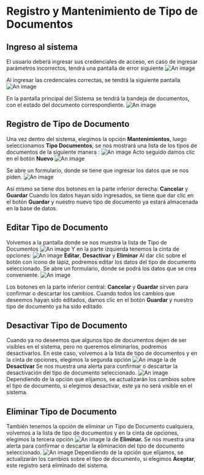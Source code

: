 # Registro y Mantenimiento de Tipo de Documentos

## Ingreso al sistema
El usuario deberá ingresar sus credenciales de acceso, en caso de ingresar parámetros incorrectos, tendrá una pantalla de error siguiente
![An image](/img/acceso_sistema_error.png)

Al ingresar las credenciales correctas, se tendrá la siguiente pantalla
![An image](/img/acceso_sistema.png)

En la pantalla principal del Sistema se tendrá la bandeja de documentos, con el estado del documento correspondiente.
![An image](/img/Recibir_documento_1.png)

## Registro de Tipo de Documento
Una vez dentro del sistema, elegimos la opción **Mantenimientos**, luego seleccionamos **Tipo Documentos**, se nos mostrará una lista de los tipos de documentos de la siguiente manera :
![An image](/img/Listar_Tipo_documento.png)
Acto seguido damos clic en el botón **Nuevo** ![An image](/img/nuevo_rol.png)

Se abre un formulario, donde se tiene que ingresar los datos que se nos piden.
![An image](/img/Nuevo_Tipo_Documento.png)

Así mismo se tiene dos botones en la parte inferior derecha: **Cancelar** y **Guardar**
Cuando los datos hayan sido ingresados, se tiene que dar clic en el botón **Guardar** y nuestro nuevo tipo de documento ya estará almacenada en la base de datos.

## Editar Tipo de Documento
Volvemos a la pantalla donde se nos muestra la lista de Tipo de Documentos
![An image](/img/Listar_Tipo_Documento.png)
Y en la parte izquierda tenemos la cinta de opciones: ![An image](/img/opciones_listar_rol.png)
**Editar**, **Desactivar** y **Eliminar** Al dar clic sobre el botón con ícono de lápiz, podremos editar los datos del tipo de documento seleccionado.
Se abre un formulario, donde se podrá los datos que se crea conveniente.
![An image](/img/Editar_Tipo_Documento.png)

Los botones en la parte inferior central: **Cancelar** y **Guardar** sirven para confirmar o descartar los cambios.
Cuando todos los cambios que deseemos hayan sido editados, damos clic en el botón **Guardar** y nuestro tipo de documento ya ha sido editado.

## Desactivar Tipo de Documento
Cuando ya no deseemos que algunos tipo de documentos dejen de ser visibles en el sistema, pero no queremos eliminarlos, podremos desactivarlos. En este caso, volvemos a la lista de tipo de documentos y en la cinta de opciones, elegimos la segunda opción ![An image](/img/opciones_listar_rol.png) la de **Desactivar**
Se nos muestra una alerta para confirmar o descartar la desactivación del tipo de documento seleccionado.
![An image](/img/Desactivar_Tipo_documento.png)
Dependiendo de la opción que elijamos, se actualizarán los cambios sobre el tipo de documento, si elegimos desactivar, este ya no será visible en el sistema.

## Eliminar Tipo de Documento
También tenemos la opción de eliminar un Tipo de Documento cualquiera, volvemos a la lista de tipo de documentos y en la cinta de opciones, elegimos la tercera opción ![An image](/img/opciones_listar_rol.png) la de **Eliminar.**
Se nos muestra una alerta para confirmar o descartar la eliminación del tipo de documento seleccionado.
![An image](/img/Eliminar_Tipo_Documento.png)
Dependiendo de la opción que elijamos, se actualizarán los cambios sobre el tipo de documento, si elegimos **Aceptar**, este registro será eliminado del sistema.
